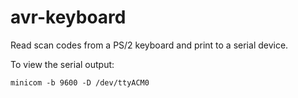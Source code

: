 avr-keyboard
============

Read scan codes from a PS/2 keyboard and print to a serial device.

To view the serial output:
```
minicom -b 9600 -D /dev/ttyACM0
```
